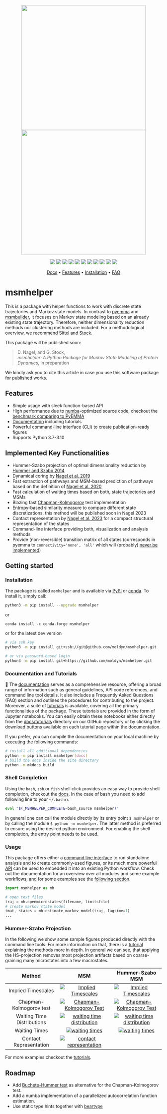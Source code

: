 <div align="center">
  <img class="darkmode" style="width: 400px;" src="https://github.com/moldyn/msmhelper/blob/main/docs/logo_large_dark.svg?raw=true#gh-dark-mode-only" />
  <img class="lightmode" style="width: 400px;" src="https://github.com/moldyn/msmhelper/blob/main/docs/logo_large_light.svg?raw=true#gh-light-mode-only" />

  <p>
    <a href="https://joss.theoj.org/papers/0c2a2cd2ca10b5c0bdca4d0234eb94fd">
        <img src="https://joss.theoj.org/papers/0c2a2cd2ca10b5c0bdca4d0234eb94fd/status.svg" /></a>
    <a href="https://github.com/wemake-services/wemake-python-styleguide" alt="wemake-python-styleguide">
        <img src="https://img.shields.io/badge/style-wemake-000000.svg" /></a>
    <a href="https://pypi.org/project/msmhelper" alt="PyPI">
        <img src="https://img.shields.io/pypi/v/msmhelper" /></a>
    <a href="https://anaconda.org/conda-forge/msmhelper" alt="conda version">
        <img src="https://img.shields.io/conda/vn/conda-forge/msmhelper" /></a>
    <a href="https://pepy.tech/project/msmhelper" alt="Downloads">
        <img src="https://pepy.tech/badge/msmhelper" /></a>
    <a href="https://github.com/moldyn/msmhelper/actions/workflows/pytest.yml" alt="GitHub Workflow Status">
        <img src="https://img.shields.io/github/actions/workflow/status/moldyn/msmhelper/pytest.yml?branch=main"></a>
    <a href="https://codecov.io/gh/moldyn/msmhelper" alt="Code coverage">
        <img src="https://codecov.io/gh/moldyn/msmhelper/branch/main/graph/badge.svg?token=Ce2eW5JICI" /></a>
    <a href="https://github.com/moldyn/msmhelper/actions/workflows/codeql.yml" alt="CodeQL">
        <img src="https://github.com/moldyn/msmhelper/actions/workflows/codeql.yml/badge.svg?branch=main" /></a>
    <a href="https://img.shields.io/pypi/pyversions/msmhelper" alt="PyPI - Python Version">
        <img src="https://img.shields.io/pypi/pyversions/msmhelper" /></a>
    <a href="https://moldyn.github.io/msmhelper" alt="Docs">
        <img src="https://img.shields.io/badge/mkdocs-Documentation-brightgreen" /></a>
    <a href="https://github.com/moldyn/msmhelper/blob/main/LICENSE" alt="License">
        <img src="https://img.shields.io/github/license/moldyn/msmhelper" /></a>
  </p>

  <p>
    <a href="https://moldyn.github.io/msmhelper">Docs</a> •
    <a href="#features">Features</a> •
    <a href="#installation">Installation</a> •
    <a href="https://moldyn.github.io/msmhelper/faq">FAQ</a>
  </p>
</div>

# msmhelper

This is a package with helper functions to work with discrete state trajectories and Markov state models. In contrast to [pyemma](https://github.com/markovmodel/PyEMMA) and [msmbuilder](https://github.com/msmbuilder/msmbuilder), it focuses on Markov state modeling based on an already existing state trajectory. Therefore, neither dimensionality reduction methods nor clustering methods are included. For a methodological overview, we recommend [Sittel and Stock](https://doi.org/10.1063/1.5049637).

This package will be published soon:
> D. Nagel, and G. Stock,  
> *msmhelper: A Python Package for Markov State Modeling of Protein Dynamics*,
> in preparation

We kindly ask you to cite this article in case you use this software package for published works.

## Features
- Simple usage with sleek function-based API
- High performance due to [numba](https://numba.pydata.org/)-optimized source code, checkout the [benchmark comparing to PyEMMA](https://moldyn.github.io/msmhelper/benchmark)
- [Documentation](https://moldyn.github.io/msmhelper) including tutorials
- Powerful command-line interface (CLI) to create publication-ready figures
- Supports Python 3.7-3.10

## Implemented Key Functionalities
- Hummer-Szabo projection of optimal dimensionality reduction by [Hummer and Szabo 2014](https://doi.org/10.1021/jp508375q)
- Dynamical coring by [Nagel et al. 2019](https://doi.org/10.1063/1.5081767)
- Fast extraction of pathways and MSM-based prediction of pathways based on the definition of [Nagel et al. 2020](https://pubs.acs.org/doi/10.1021/acs.jctc.0c00774)
- Fast calculation of waiting times based on both, state trajectories and MSMs
- Blazing fast [Chapman-Kolmogorov](https://www.wikiwand.com/en/Chapman%E2%80%93Kolmogorov_equation) test implementation
- Entropy-based similarity measure to compare different state discretizations, this method will be published soon in Nagel 2023
- Contact representation by [Nagel et al. 2023](https://arxiv.org/abs/2303.03814) for a compact structural representation of the states
- Command-line interface providing both, visualization and analysis methods
- Provide (non-reversible) transition matrix of all states (corresponds in pyemma to `connectivity='none', 'all'` which will (probably) [never be implemented](https://github.com/markovmodel/PyEMMA/blob/5315b8699eff2941e84577932921f694dca76f59/pyemma/msm/estimators/_msm_estimator_base.py#L110))

## Getting started
### Installation
The package is called `msmhelper` and is available via [PyPI](https://pypi.org/project/msmhelper) or [conda](https://anaconda.org/conda-forge/msmhelper). To install it, simply call:
```bash
python3 -m pip install --upgrade msmhelper
```
or
```
conda install -c conda-forge msmhelper
```

or for the latest dev version
```bash
# via ssh key
python3 -m pip install git+ssh://git@github.com/moldyn/msmhelper.git

# or via password-based login
python3 -m pip install git+https://github.com/moldyn/msmhelper.git
```

### Documentation and Tutorials

The [documentation](https://moldyn.github.io/msmhelper) serves as a comprehensive resource, offering a broad range of information such as general guidelines, API code references, and command line tool details. It also includes a Frequently Asked Questions (FAQ) section and outlines the procedures for contributing to the project. 
Moreover, a suite of [tutorials](https://moldyn.github.io/msmhelper/tutorials/) is available, covering all the primary functionalities of the package. These tutorials are provided in the form of Jupyter notebooks. You can easily obtain these notebooks either directly from the [docs/tutorials](https://github.com/moldyn/msmhelper/tree/main/docs/tutorials) directory on our GitHub repository or by clicking the download buttons available on each tutorial page within the documentation.

If you prefer, you can compile the documentation on your local machine by executing the following commands:

```bash
# install all additional dependencies
python -m pip install msmhelper[docs]
# build the docs inside the site directory
python -m mkdocs build
```

### Shell Completion
Using the `bash`, `zsh` or `fish` shell click provides an easy way to
provide shell completion, checkout the
[docs](https://click.palletsprojects.com/en/8.1.x/shell-completion).
In the case of bash you need to add following line to your `~/.bashrc`
```bash
eval "$(_MSMHELPER_COMPLETE=bash_source msmhelper)"
```
In general one can call the module directly by its entry point `$ msmhelper`
or by calling the module `$ python -m msmhelper`. The latter method is
preferred to ensure using the desired python environment. For enabling
the shell completion, the entry point needs to be used.

### Usage
This package offers either a [command line interface](https://moldyn.github.io/msmhelper/reference/cli) to run standalone analysis and to create commonly-used figures, or its much more powerful [API](https://moldyn.github.io/msmhelper/tutorials/msmhelper) can be used to embedded it into an existing Python workflow. Check out the documentation for an overview over all modules and some example workflows, and for some examples see the [following section](#hummer-szabo-projection).
```python
import msmhelper as mh

# open text files
traj = mh.openmicrostates(filename, limitsfile)
# create markov state model
tmat, states = mh.estimate_markov_model(traj, lagtime=1)
...
```

### Hummer-Szabo Projection
In the following we show some sample figures produced directly with the command line tools. For more information on that, there is a [tutorial](https://moldyn.github.io/msmhelper/tutorials/hummerszabo) explaining the methods more in depth. In general we can see, that applying the HS-projection removes most projection artifacts based on coarse-graining many microstates into a few macrostates.

| Method | MSM | Hummer-Szabo MSM |
| :---: | :---: | :---: |
| Implied Timescales | [![Implied Timescales](https://moldyn.github.io/msmhelper/assets/8state_macrotraj.impl.jpg)](reference/cli/#msmhelper-implied-timescales) | [![Implied Timescales](https://moldyn.github.io/msmhelper/assets/8state_macrotraj.sh.impl.jpg)](reference/cli/#msmhelper-implied-timescales) |
| Chapman-Kolmogorov test | [![Chapman-Kolmogorov Test](https://moldyn.github.io/msmhelper/assets/8state_macrotraj.cktest.state1-4.jpg)](reference/cli/#msmhelper-ck-test) | [![Chapman-Kolmogorov Test](https://moldyn.github.io/msmhelper/assets/8state_macrotraj.sh.cktest.state1-4.jpg)](reference/cli/#msmhelper-ck-test) |
| Waiting Time Distributions | [![waiting time distribution](https://moldyn.github.io/msmhelper/assets/8state_macrotraj.wtd.jpg)](reference/cli/#msmhelper-waiting-time-dist) | [![waiting time distribution](https://moldyn.github.io/msmhelper/assets/8state_macrotraj.sh.wtd.jpg)](reference/cli/#msmhelper-waiting-time-dist) |
| Waiting Times | [![waiting times](https://moldyn.github.io/msmhelper/assets/8state_macrotraj.wts.jpg)](reference/cli/#msmhelper-waiting-times) | [![waiting times](https://moldyn.github.io/msmhelper/assets/8state_macrotraj.sh.wts.jpg)](reference/cli/#msmhelper-waiting-times) |
| Contact Representation | [![contact representation](https://moldyn.github.io/msmhelper/assets/hp35.contactRep.state1-12.jpg)](reference/cli/#msmhelper-contact-rep) | |

For more examples checkout the [tutorials](https://moldyn.github.io/msmhelper/tutorials).

## Roadmap
- Add [Buchete-Hummer test](https://doi.org/10.1021/jp0761665) as alternative for the Chapman-Kolmogorov test.
- Add a numba implementation of a parallelized autocorrelation function estimation.
- Use static type hints together with [beartype](https://github.com/beartype/beartype)
